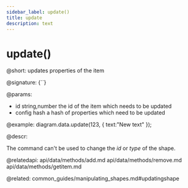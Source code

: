 ```yaml
---
sidebar_label: update()
title: update
description: text
---
```


# update()

@short: updates properties of the item

@signature: {``}

@params:

- id			string,number		the id of the item which needs to be updated
- config		hash				a hash of properties which need to be updated

@example:
diagram.data.update(123, { text:"New text" });


@descr:

The command can't be used to change the *id* or *type* of the shape.

@relatedapi:
	api/data/methods/add.md
	api/data/methods/remove.md
    api/data/methods/getitem.md
    
@related:
common_guides/manipulating_shapes.md#updatingshape